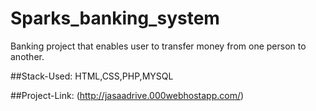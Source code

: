 # Sparks_banking_system
  Banking project that enables user to transfer money from one person to another.
  
##Stack-Used:
  HTML,CSS,PHP,MYSQL
  
 ##Project-Link:
  (http://jasaadrive.000webhostapp.com/)
  

